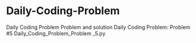 # Daily-Coding-Problem
Daily Coding Problem Problem and solution
Daily Coding Problem: Problem #5  Daily_Coding_Problem_Problem _5.py
